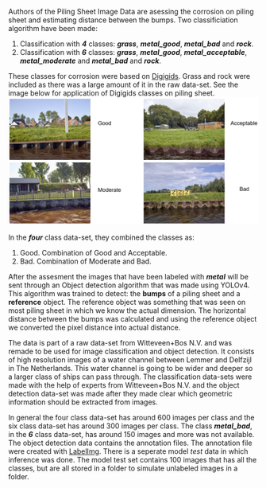 Authors of the Piling Sheet Image Data are asessing the corrosion on piling sheet  and estimating distance between the bumps. Two classificiation algorithm have been made:

1. Classification with ***4*** classes: ***grass***, ***metal_good***, ***metal_bad*** and ***rock***.
2. Classification with ***6*** classes: ***grass***, ***metal_good***, ***metal_acceptable***, ***metal_moderate*** and ***metal_bad*** and ***rock***.

These classes for corrosion were based on [Digigids](https://digigids.hetwaterschapshuis.nl/index.php?album=Bijzondere-constructies-%282019%29/damwand%20of%20beschoeiing/conditie). Grass and rock were included as there was a large amount of it in the raw data-set. See the image below for application of Digigids classes on piling sheet. [![Classes](https://github.com/Harsono-stack/Piling-sheet-assesment-/raw/main/Digiclasses.png)](https://github.com/Harsono-stack/Piling-sheet-assesment-/blob/main/Digiclasses.png) 

In the ***four*** class data-set, they combined the classes as:

1. Good. Combination of Good and Acceptable.
2. Bad. Combination of Moderate and Bad.

After the assesment the images that have been labeled with ***metal*** will be sent through an Object detection algorithm that was made using YOLOv4. This algorithm was trained to detect: the **bumps** of a piling sheet and a **reference** object. The reference object was something that was seen on most piling sheet in which we know the actual dimension. The horizontal distance between the bumps was calculated and using the reference object we converted the pixel distance into actual distance.

The data is part of a raw data-set from Witteveen+Bos N.V. and was remade to be used for image classification and object detection. It consists of high resolution images of a water channel between Lemmer and Delfzijl in The Netherlands. This water channel is going to be wider and deeper so a larger class of ships can pass through. The classification data-sets were made with the help of experts from Witteveen+Bos N.V. and the object detection data-set was made after they made clear which geometric information should be extracted from images.

In general the four class data-set has around 600 images per class and the six class data-set has around 300 images per class. The class ***metal_bad***, in the ***6*** class data-set, has around 150 images and more was not available. The object detection data contains the annotation files. The annotation file were created with [LabelImg](https://github.com/heartexlabs/labelImg). There is a seperate model *test* data in which inference was done. The model test set contains 100 images that has all the classes, but are all stored in a folder to simulate unlabeled images in a folder.
